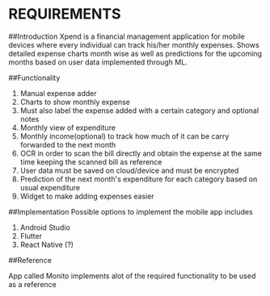 # REQUIREMENTS

##Introduction
Xpend is a financial management application for mobile devices where every individual can track his/her monthly expenses.
Shows detailed expense charts month wise as well as predictions for the upcoming months based on user data implemented through ML.


##Functionality
1. Manual expense adder 
2. Charts to show monthly expense
3. Must also label the expense added with a certain category and optional notes
4. Monthly view of expenditure
5. Monthly income(optional) to track how much of it can be carry forwarded to the next month
6. OCR in order to scan the bill directly and obtain the expense at the same time keeping the scanned bill as reference
7. User data must be saved on cloud/device and must be encrypted
8. Prediction of the next month's expenditure for each category based on usual expenditure
9. Widget to make adding expenses easier

##Implementation
Possible options to implement the mobile app includes

1. Android Studio
2. Flutter
3. React Native
(?)

##Reference

App called Monito implements alot of the required functionality to be used as a reference
